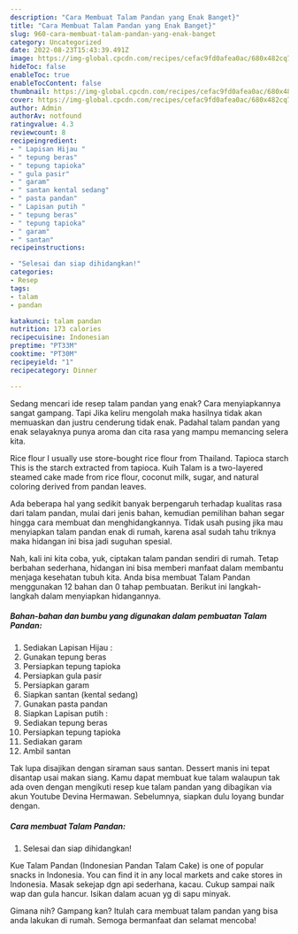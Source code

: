 ```yaml
---
description: "Cara Membuat Talam Pandan yang Enak Banget}"
title: "Cara Membuat Talam Pandan yang Enak Banget}"
slug: 960-cara-membuat-talam-pandan-yang-enak-banget
category: Uncategorized
date: 2022-08-23T15:43:39.491Z
image: https://img-global.cpcdn.com/recipes/cefac9fd0afea0ac/680x482cq70/talam-pandan-foto-resep-utama.jpg
hideToc: false
enableToc: true
enableTocContent: false
thumbnail: https://img-global.cpcdn.com/recipes/cefac9fd0afea0ac/680x482cq70/talam-pandan-foto-resep-utama.jpg
cover: https://img-global.cpcdn.com/recipes/cefac9fd0afea0ac/680x482cq70/talam-pandan-foto-resep-utama.jpg
author: Admin
authorAv: notfound
ratingvalue: 4.3
reviewcount: 8
recipeingredient:
- " Lapisan Hijau "
- " tepung beras"
- " tepung tapioka"
- " gula pasir"
- " garam"
- " santan kental sedang"
- " pasta pandan"
- " Lapisan putih "
- " tepung beras"
- " tepung tapioka"
- " garam"
- " santan"
recipeinstructions:

- "Selesai dan siap dihidangkan!"
categories:
- Resep
tags:
- talam
- pandan

katakunci: talam pandan 
nutrition: 173 calories
recipecuisine: Indonesian
preptime: "PT33M"
cooktime: "PT30M"
recipeyield: "1"
recipecategory: Dinner

---
```



Sedang mencari ide resep talam pandan yang enak? Cara menyiapkannya sangat gampang. Tapi Jika keliru mengolah maka hasilnya tidak akan memuaskan dan justru cenderung tidak enak. Padahal talam pandan yang enak selayaknya punya aroma dan cita rasa yang mampu memancing selera kita.


Rice flour I usually use store-bought rice flour from Thailand. Tapioca starch This is the starch extracted from tapioca. Kuih Talam is a two-layered steamed cake made from rice flour, coconut milk, sugar, and natural coloring derived from pandan leaves.

Ada beberapa hal yang sedikit banyak berpengaruh terhadap kualitas rasa dari talam pandan, mulai dari jenis bahan, kemudian pemilihan bahan segar hingga cara membuat dan menghidangkannya. Tidak usah pusing jika mau menyiapkan talam pandan enak di rumah, karena asal sudah tahu triknya maka hidangan ini bisa jadi suguhan spesial.


Nah, kali ini kita coba, yuk, ciptakan talam pandan sendiri di rumah. Tetap berbahan sederhana, hidangan ini bisa memberi manfaat dalam membantu menjaga kesehatan tubuh kita. Anda bisa membuat Talam Pandan menggunakan 12 bahan dan 0 tahap pembuatan. Berikut ini langkah-langkah dalam menyiapkan hidangannya.

<!--inarticleads1-->

##### Bahan-bahan dan bumbu yang digunakan dalam pembuatan Talam Pandan:

1. Sediakan  Lapisan Hijau :
1. Gunakan  tepung beras
1. Persiapkan  tepung tapioka
1. Persiapkan  gula pasir
1. Persiapkan  garam
1. Siapkan  santan (kental sedang)
1. Gunakan  pasta pandan
1. Siapkan  Lapisan putih :
1. Sediakan  tepung beras
1. Persiapkan  tepung tapioka
1. Sediakan  garam
1. Ambil  santan


Tak lupa disajikan dengan siraman saus santan. Dessert manis ini tepat disantap usai makan siang. Kamu dapat membuat kue talam walaupun tak ada oven dengan mengikuti resep kue talam pandan yang dibagikan via akun Youtube Devina Hermawan. Sebelumnya, siapkan dulu loyang bundar dengan. 

<!--inarticleads2-->

##### Cara membuat Talam Pandan:


1. Selesai dan siap dihidangkan!

Kue Talam Pandan (Indonesian Pandan Talam Cake) is one of popular snacks in Indonesia. You can find it in any local markets and cake stores in Indonesia. Masak sekejap dgn api sederhana, kacau. Cukup sampai naik wap dan gula hancur. Isikan dalam acuan yg di sapu minyak. 

Gimana nih? Gampang kan? Itulah cara membuat talam pandan yang bisa anda lakukan di rumah. Semoga bermanfaat dan selamat mencoba!
